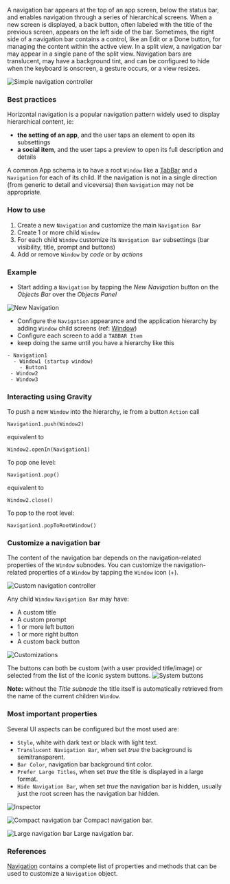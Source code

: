 A navigation bar appears at the top of an app screen, below the status bar, and enables navigation through a series of hierarchical screens. When a new screen is displayed, a back button, often labeled with the title of the previous screen, appears on the left side of the bar. Sometimes, the right side of a navigation bar contains a control, like an Edit or a Done button, for managing the content within the active view. In a split view, a navigation bar may appear in a single pane of the split view. Navigation bars are translucent, may have a background tint, and can be configured to hide when the keyboard is onscreen, a gesture occurs, or a view resizes.

![Simple navigation controller](../images/creo/Navigation_main.png)

### Best practices
Horizontal navigation is a popular navigation pattern widely used to display hierarchical content, ie:
* **the setting of an app**, and the user taps an element to open its subsettings
* **a social item**, and the user taps a preview to open its full description and details

A common App schema is to have a root `Window` like a [TabBar](tabbar) and a `Navigation` for each of its child.
If the navigation is not in a single direction (from generic to detail and viceversa) then `Navigation` may not be appropriate.

### How to use
1. Create a new `Navigation` and customize the main `Navigation Bar`
1. Create 1 or more child `Window`
1. For each child `Window` customize its `Navigation Bar` subsettings (bar visibility, title, prompt and buttons)
1. Add or remove `Window` by _code_ or by _actions_

### Example
- Start adding a `Navigation` by tapping the _New Navigation_ button on the _Objects Bar_ over the _Objects Panel_

![New Navigation](../images/creo/Navigation14.png)

- Configure the `Navigation` appearance and the application hierarchy by adding `Window` child screens (ref: [Window](Window.html))
- Configure each screen to add a `TABBAR Item`
- keep doing the same until you have a hierarchy like this

```
- Navigation1
  - Window1 (startup window)
    - Button1
 - Window2
 - Window3
```

### Interacting using Gravity
To push a new `Window` into the hierarchy, ie from a button `Action` call
```
Navigation1.push(Window2)
```

equivalent to

```
Window2.openIn(Navigation1)
```

To pop one level:

```
Navigation1.pop()
```

equivalent to

```
Window2.close()
```

To pop to the root level:
```
Navigation1.popToRootWindow()
```

### Customize a navigation bar
The content of the navigation bar depends on the navigation-related properties of the `Window` subnodes.
You can customize the navigation-related properties of a `Window` by tapping the `Window` icon (+).

![Custom navigation controller](../images/creo/Navigation1.png)

Any child `Window` `Navigation Bar` may have:
- A custom title
- A custom prompt
- 1 or more left button
- 1 or more right button
- A custom back button

![Customizations](../images/creo/Navigation13.png)

The buttons can both be custom (with a user provided title/image) or selected from the list of the iconic system buttons.
![System buttons](../images/creo/Navigation2.png)

**Note:** without the _Title subnode_ the title itself is automatically retrieved from the name of the current children `Window`.

### Most important properties
Several UI aspects can be configured but the most used are:
- `Style`, white with dark text or black with light text.
- `Translucent Navigation Bar`, when set _true_ the background is semitransparent.
- `Bar Color`, navigation bar background tint color.
- `Prefer Large Titles`, when set _true_ the title is displayed in a large format.
- `Hide Navigation Bar`, when set _true_ the navigation bar is hidden, usually just the root screen has the navigation bar hidden.

![Inspector](../images/creo/Navigation_inspector.png)

![Compact navigation bar](../images/creo/Navigation12.png)
Compact navigation bar.

![Large navigation bar](../images/creo/Navigation9.png)
Large navigation bar.

### References
[Navigation](../classes/Navigation.html) contains a complete list of properties and methods that can be used to customize a `Navigation` object.
